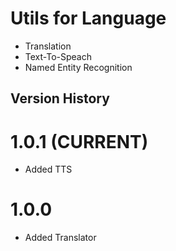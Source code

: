 # Utils for Language

* Translation
* Text-To-Speach
* Named Entity Recognition 

## Version History 

# 1.0.1 (CURRENT)

* Added TTS

# 1.0.0 

* Added Translator
